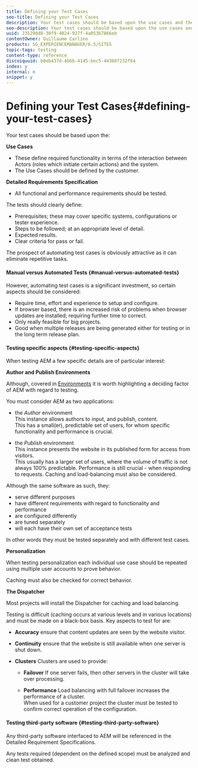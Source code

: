 ```yaml
---
title: Defining your Test Cases
seo-title: Defining your Test Cases
description: Your test cases should be based upon the use cases and the detailed requirements specification
seo-description: Your test cases should be based upon the use cases and the detailed requirements specification
uuid: 235290d8-30f9-4024-927f-4a053b7866eb
contentOwner: Guillaume Carlino
products: SG_EXPERIENCEMANAGER/6.5/SITES
topic-tags: testing
content-type: reference
discoiquuid: b0eb437d-4b6b-4145-bec5-44388f232f64
index: y
internal: n
snippet: y
---
```


# Defining your Test Cases{#defining-your-test-cases}

Your test cases should be based upon the:

**Use Cases**

* These define required functionality in terms of the interaction between Actors (roles which initiate certain actions) and the system.
* The Use Cases should be defined by the customer.

**Detailed Requirements Specification**

* All functional and performance requirements should be tested.

The tests should clearly define:

* Prerequisites; these may cover specific systems, configurations or tester experience.
* Steps to be followed; at an appropriate level of detail.
* Expected results.
* Clear criteria for pass or fail.

The prospect of automating test cases is obviously attractive as it can eliminate repetitive tasks.

#### Manual versus Automated Tests {#manual-versus-automated-tests}

However, automating test cases is a significant investment, so certain aspects should be considered:

* Require time, effort and experience to setup and configure.
* If browser based, there is an increased risk of problems when browser updates are installed; requiring further time to correct.
* Only really feasible for big projects.
* Good when multiple releases are being generated either for testing or in the long term release plan.

#### Testing specific aspects {#testing-specific-aspects}

When testing AEM a few specific details are of particular interest:

**Author and Publish Environments**

Although, covered in [Environments](/6-5/sites/developing/using/the-basics.md#environments) it is worth highlighting a deciding factor of AEM with regard to testing.

You must consider AEM as two applications:

* the *Author* environment  
  This instance allows authors to input, and publish, content.  
  This has a small(er), predictable set of users, for whom specific functionality and performance is crucial.

* the *Publish* environment  
  This instance presents the website in its published form for access from visitors.  
  This usually has a larger set of users, where the volume of traffic is not always 100% predictable. Performance is still crucial - when responding to requests. Caching and load-balancing must also be considered.

Although the same software as such, they:

* serve different purposes
* have different requirements with regard to functionality and performance
* are configured differently
* are tuned separately
* will each have their own set of acceptance tests

In other words they must be tested separately and with different test cases.

**Personalization**

When testing personalization each individual use case should be repeated using multiple user accounts to prove behavior.

Caching must also be checked for correct behavior.

**The Dispatcher**

Most projects will install the Dispatcher for caching and load balancing.

Testing is difficult (caching occurs at various levels and in various locations) and must be made on a black-box basis. Key aspects to test for are:

* **Accuracy** 
  ensure that content updates are seen by the website visitor.

* **Continuity** 
  ensure that the website is still available when one server is shut down.

* **Clusters** 
  Clusters are used to provide:

    * **Failover** 
      If one server fails, then other servers in the cluster will take over processing.
    
    * **Performance** 
      Load balancing with full failover increases the performance of a cluster.  
      When used for a customer project the cluster must be tested to confirm correct operation of the configuration.

#### Testing third-party software {#testing-third-party-software}

Any third-party software interfaced to AEM will be referenced in the Detailed Requirement Specifications.

Any tests required (dependent on the defined scope) must be analyzed and clean test obtained.
